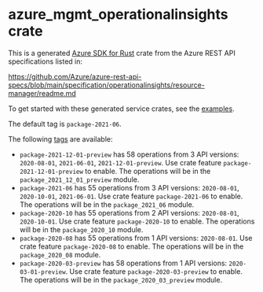 # azure_mgmt_operationalinsights crate

This is a generated [Azure SDK for Rust](https://github.com/Azure/azure-sdk-for-rust) crate from the Azure REST API specifications listed in:

https://github.com/Azure/azure-rest-api-specs/blob/main/specification/operationalinsights/resource-manager/readme.md

To get started with these generated service crates, see the [examples](https://github.com/Azure/azure-sdk-for-rust/blob/main/services/README.md#examples).

The default tag is `package-2021-06`.

The following [tags](https://github.com/Azure/azure-sdk-for-rust/blob/main/services/tags.md) are available:

- `package-2021-12-01-preview` has 58 operations from 3 API versions: `2020-08-01`, `2021-06-01`, `2021-12-01-preview`. Use crate feature `package-2021-12-01-preview` to enable. The operations will be in the `package_2021_12_01_preview` module.
- `package-2021-06` has 55 operations from 3 API versions: `2020-08-01`, `2020-10-01`, `2021-06-01`. Use crate feature `package-2021-06` to enable. The operations will be in the `package_2021_06` module.
- `package-2020-10` has 55 operations from 2 API versions: `2020-08-01`, `2020-10-01`. Use crate feature `package-2020-10` to enable. The operations will be in the `package_2020_10` module.
- `package-2020-08` has 55 operations from 1 API versions: `2020-08-01`. Use crate feature `package-2020-08` to enable. The operations will be in the `package_2020_08` module.
- `package-2020-03-preview` has 58 operations from 1 API versions: `2020-03-01-preview`. Use crate feature `package-2020-03-preview` to enable. The operations will be in the `package_2020_03_preview` module.